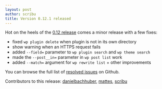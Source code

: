 ```yaml
---
layout: post
author: scribu
title: Version 0.12.1 released
---
```

Hot on the heels of the [0.12 release](/blog/version-0.12.html) comes a minor release with a few fixes:

* fixed `wp plugin delete` when plugin is not in its own directory
* show warning when an HTTPS request fails
* added `--field=` parameter to `wp plugin search` and `wp theme search`
* made the `--post__in=` parameter in `wp post list` work
* added `--match=` argument for `wp rewrite list` + other improvements

You can browse the full list of [resolved issues](https://github.com/wp-cli/wp-cli/issues?milestone=18&page=1&state=closed) on Github.

Contributors to this release: [danielbachhuber](https://github.com/danielbachhuber), [mattes](https://github.com/mattes), [scribu](https://github.com/scribu)
